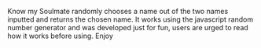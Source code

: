 Know my Soulmate randomly chooses a name out of the two names inputted and returns the chosen name. It works using the javascript random number generator and was developed just for fun, users are urged to read how it works before using. Enjoy
